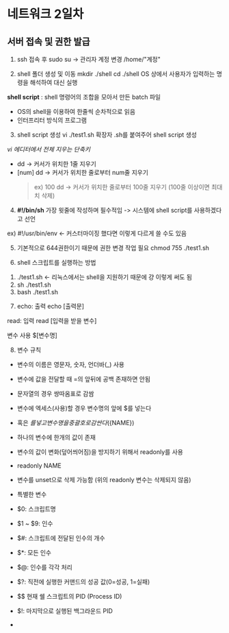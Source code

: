 # 네트워크 2일차

## 서버 접속 및 권한 발급

1. ssh 접속 후
sudo su -> 관리자 계정 변경
/home/"계정"

2. shell 폴더 생성 및 이동
mkdir ./shell
cd ./shell
OS 상에서 사용자가 입력하는 명령을 해석하여 대신 실행

**shell script** : shell 명령어의 조합을 모아서 만든 batch 파일
  - OS의 shell을 이용하여 한줄씩 순차적으로 읽음
  - 인터프리터 방식의 프로그램

3. shell script 생성
vi ./test1.sh
확장자 .sh를 붙여주어 shell script 생성

*vi 에디터에서 전체 지우는 단축키*
- dd -> 커서가 위치한 1줄 지우기
- [num] dd -> 커서가 위치한 줄로부터 num줄 지우기
  > ex) 100 dd -> 커서가 위치한 줄로부터 100줄 지우기
  > (100줄 이상이면 최대치 삭제)

4. <b>#!/bin/sh</b>
가장 윗줄에 작성하며 필수적임
-> 시스템에 shell script를 사용하겠다고 선언

ex) #!/usr/bin/env  <- 커스터마이징 했다면 이렇게 다르게 쓸 수도 있음

5. 기본적으로 644권한이기 때문에 권한 변경 작업 필요
chmod 755 ./test1.sh

6. shell 스크립트를 실행하는 방법
1) ./test1.sh    <- 리눅스에서는 shell을 지원하기 때문에 걍 이렇게 써도 됨
2) sh ./test1.sh
3) bash ./test1.sh

7. echo: 출력
echo [출력문]

read: 입력
read [입력을 받을 변수]

변수 사용
$[변수명]

8. 변수 규칙
- 변수의 이름은 영문자, 숫자, 언더바(_) 사용
- 변수에 값을 전달할 때 =의 앞뒤에 공백 존재하면 안됨
- 문자열의 경우 쌍따옴표로 감쌈
- 변수에 엑세스(사용)할 경우 변수명의 앞에 $를 넣는다
- 혹은 $를 넣고 변수명을 중괄호로 감싼다 (${NAME})
- 하나의 변수에 한개의 값이 존재
- 변수의 값이 변화(덮어씌어짐)을 방지하기 위해서 readonly를 사용
- readonly NAME
- 변수를 unset으로 삭제 가능함 (위의 readonly 변수는 삭제되지 않음)

- 특별한 변수
- $0: 스크립트명
- $1 ~ $9: 인수
- $#: 스크립트에 전달된 인수의 개수
- $*: 모든 인수
- $@: 인수를 각각 처리
- $?: 직전에 실행한 커맨드의 성공 값(0=성공, 1=실패)
- $$ 현재 쉘 스크립트의 PID (Process ID)
- $!: 마지막으로 실행된 백그라운드 PID
- 
